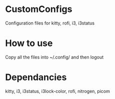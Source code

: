 # CustomConfigs

Configuration files for kitty, rofi, i3, i3status

# How to use

Copy all the files into ~/.config/ and then logout

# Dependancies

kitty, i3, i3status, i3lock-color, rofi, nitrogen, picom
